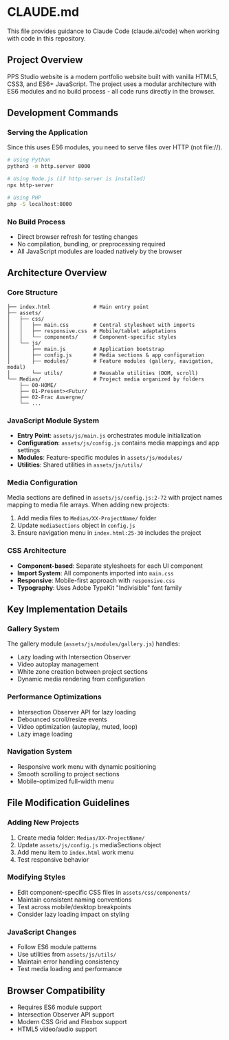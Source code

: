 # CLAUDE.md

This file provides guidance to Claude Code (claude.ai/code) when working with code in this repository.

## Project Overview

PPS Studio website is a modern portfolio website built with vanilla HTML5, CSS3, and ES6+ JavaScript. The project uses a modular architecture with ES6 modules and no build process - all code runs directly in the browser.

## Development Commands

### Serving the Application
Since this uses ES6 modules, you need to serve files over HTTP (not file://).
```bash
# Using Python
python3 -m http.server 8000

# Using Node.js (if http-server is installed)
npx http-server

# Using PHP
php -S localhost:8000
```

### No Build Process
- Direct browser refresh for testing changes
- No compilation, bundling, or preprocessing required
- All JavaScript modules are loaded natively by the browser

## Architecture Overview

### Core Structure
```
├── index.html              # Main entry point
├── assets/
│   ├── css/
│   │   ├── main.css        # Central stylesheet with imports
│   │   ├── responsive.css  # Mobile/tablet adaptations
│   │   └── components/     # Component-specific styles
│   └── js/
│       ├── main.js         # Application bootstrap
│       ├── config.js       # Media sections & app configuration
│       ├── modules/        # Feature modules (gallery, navigation, modal)
│       └── utils/          # Reusable utilities (DOM, scroll)
└── Medias/                 # Project media organized by folders
    ├── 00-HOME/
    ├── 01-Present><Futur/
    ├── 02-Frac Auvergne/
    └── ...
```

### JavaScript Module System
- **Entry Point**: `assets/js/main.js` orchestrates module initialization
- **Configuration**: `assets/js/config.js` contains media mappings and app settings
- **Modules**: Feature-specific modules in `assets/js/modules/`
- **Utilities**: Shared utilities in `assets/js/utils/`

### Media Configuration
Media sections are defined in `assets/js/config.js:2-72` with project names mapping to media file arrays. When adding new projects:
1. Add media files to `Medias/XX-ProjectName/` folder
2. Update `mediaSections` object in `config.js`
3. Ensure navigation menu in `index.html:25-30` includes the project

### CSS Architecture
- **Component-based**: Separate stylesheets for each UI component
- **Import System**: All components imported into `main.css`
- **Responsive**: Mobile-first approach with `responsive.css`
- **Typography**: Uses Adobe TypeKit "Indivisible" font family

## Key Implementation Details

### Gallery System
The gallery module (`assets/js/modules/gallery.js`) handles:
- Lazy loading with Intersection Observer
- Video autoplay management
- White zone creation between project sections
- Dynamic media rendering from configuration

### Performance Optimizations
- Intersection Observer API for lazy loading
- Debounced scroll/resize events
- Video optimization (autoplay, muted, loop)
- Lazy image loading

### Navigation System
- Responsive work menu with dynamic positioning
- Smooth scrolling to project sections
- Mobile-optimized full-width menu

## File Modification Guidelines

### Adding New Projects
1. Create media folder: `Medias/XX-ProjectName/`
2. Update `assets/js/config.js` mediaSections object
3. Add menu item to `index.html` work menu
4. Test responsive behavior

### Modifying Styles
- Edit component-specific CSS files in `assets/css/components/`
- Maintain consistent naming conventions
- Test across mobile/desktop breakpoints
- Consider lazy loading impact on styling

### JavaScript Changes
- Follow ES6 module patterns
- Use utilities from `assets/js/utils/`
- Maintain error handling consistency
- Test media loading and performance

## Browser Compatibility
- Requires ES6 module support
- Intersection Observer API support
- Modern CSS Grid and Flexbox support
- HTML5 video/audio support
